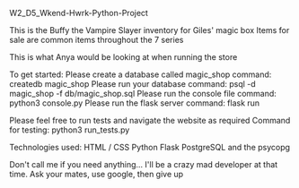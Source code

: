 W2_D5_Wkend-Hwrk-Python-Project

This is the Buffy the Vampire Slayer inventory for Giles' magic box
Items for sale are common items throughout the 7 series

This is what Anya would be looking at when running the store

To get started:
    Please create a database called magic_shop
        command: createdb magic_shop
    Please run your database
        command: psql -d magic_shop -f db/magic_shop.sql
    Please run the console file
        command: python3 console.py
    Please run the flask server
        command: flask run

Please feel free to run tests and navigate the website as required
    Command for testing: python3 run_tests.py

Technologies used:
    HTML / CSS
    Python
    Flask
    PostgreSQL and the psycopg

Don't call me if you need anything... I'll be a crazy mad developer at that time. Ask your mates, use google, then give up
